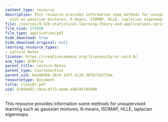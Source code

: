 ```yaml
---
content_type: resource
description: This resource provides information some methods for unsupervised learning
  such as gaussian mixtures, K-means, ISOMAP, HLLE, laplacian eigenmaps.
file: /courses/9-520-statistical-learning-theory-and-applications-spring-2006/5c60bd62c9ca6f13ada6a4634cf8dd90_class07.pdf
file_size: 171918
file_type: application/pdf
hide_download: true
hide_download_original: null
learning_resource_types:
- Lecture Notes
license: https://creativecommons.org/licenses/by-nc-sa/4.0/
ocw_type: OCWFile
parent_title: Lecture Notes
parent_type: CourseSection
parent_uid: 8da084b8-16c9-147f-2c24-36fb7353719e
resourcetype: Document
title: class07.pdf
uid: 5c60bd62-c9ca-6f13-ada6-a4634cf8dd90
---
```

This resource provides information some methods for unsupervised learning such as gaussian mixtures, K-means, ISOMAP, HLLE, laplacian eigenmaps.